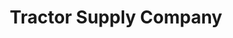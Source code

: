 ---
title: "Tractor Supply Company"
url: /mount-pleasant/tractor-supply-company/
shop: Dorfladen
---